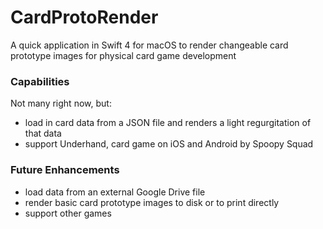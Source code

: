 # CardProtoRender
A quick application in Swift 4 for macOS to render changeable card prototype images for physical card game development

### Capabilities

Not many right now, but:
- load in card data from a JSON file and renders a light regurgitation of that data
- support Underhand, card game on iOS and Android by Spoopy Squad

### Future Enhancements

- load data from an external Google Drive file
- render basic card prototype images to disk or to print directly
- support other games
